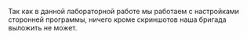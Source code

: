 Так как в данной лабораторной работе мы работаем с настройками сторонней программы, ничего кроме скриншотов наша бригада выложить не может.
